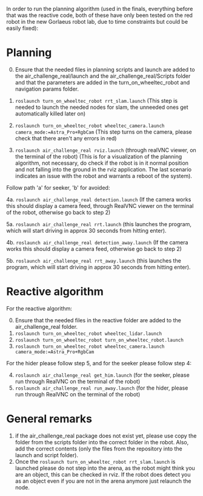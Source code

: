 In order to run the planning algorithm (used in the finals, everything before that was the reactive code, both of these have only been tested on the red robot in the new Gorlaeus robot lab, due to time constraints but could be easily fixed):
# Planning
0. Ensure that the needed files in planning scripts and launch are added to the air_challenge_real/launch and the air_challenge_real/Scripts folder and that the parameters are added in the turn_on_wheeltec_robot and navigation params folder.

1. `roslaunch turn_on_wheeltec_robot rrt_slam.launch`
(This step is needed to launch the needed nodes for slam, the unneeded ones get automatically killed later on)

2. `roslaunch turn_on_wheeltec_robot wheeltec_camera.launch camera_mode:=Astra_Pro+RgbCam`
(This step turns on the camera, please check that there aren't any errors in red)

3. `roslaunch air_challenge_real rviz.launch` (through realVNC viewer, on the terminal of the robot)
(This is for a visualization of the planning algorithm, not necessary, do check if the robot is in it normal position and not falling into the ground in the rviz application.
The last scenario indicates an issue with the robot and warrants a reboot of the system).

Follow path 'a' for seeker, 'b' for avoided:

4a. `roslaunch air_challenge_real detection.launch`
(If the camera works this should display a camera feed, through RealVNC viewer on the terminal of the robot, otherwise go back to step 2)

5a. `roslaunch air_challenge_real rrt.launch`
(this launches the program, which will start driving in approx 30 seconds from hitting enter).

4b. `roslaunch air_challenge_real detection_away.launch`
(If the camera works this should display a camera feed, otherwise go back to step 2)

5b. `roslaunch air_challenge_real rrt_away.launch`
(this launches the program, which will start driving in approx 30 seconds from hitting enter).

# Reactive algorithm
For the reactive algorithm:

0. Ensure that the needed files in the reactive folder are added to the air_challenge_real folder.
1. `roslaunch turn_on_wheeltec_robot wheeltec_lidar.launch`
2. `roslaunch turn_on_wheeltec_robot turn_on_wheeltec_robot.launch`
3. `roslaunch turn_on_wheeltec_robot wheeltec_camera.launch camera_mode:=Astra_Pro+RgbCam`
   
For the hider please follow step 5, and for the seeker please follow step 4: 

4. `roslaunch air_challenge_real get_him.launch` (for the seeker, please run through RealVNC on the terminal of the robot)
5. `roslaunch air_challenge_real run_away.launch` (for the hider, please run through RealVNC on the terminal of the robot)

# General remarks
1. if the air_challenge_real package does not exist yet, please use copy the folder from the scripts folder into the correct folder in the robot.
   Also, add the correct contents (only the files from the repository into the launch and script folder).
2. Once the  `roslaunch turn_on_wheeltec_robot rrt_slam.launch` is launched please do not step into the arena, as the robot might think you are an object, this can be checked in rviz. If the robot does detect       you as an object even if you are not in the arena anymore just relaunch the node.
